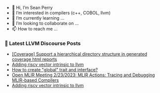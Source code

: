 - 👋 Hi, I’m Sean Perry
- 👀 I’m interested in compilers (c++, COBOL, llvm)
- 🌱 I’m currently learning ...
- 💞️ I’m looking to collaborate on ...
- 📫 How to reach me ...

<!---
s66perry/s66perry is a ✨ special ✨ repository because its `README.md` (this file) appears on your GitHub profile.
You can click the Preview link to take a look at your changes.
--->
### 📕 Latest LLVM Discourse Posts

<!-- DISCOURSE-LLVM:START -->
- [[Coverage] Support a hierarchical directory structure in generated coverage html reports](https://discourse.llvm.org/t/coverage-support-a-hierarchical-directory-structure-in-generated-coverage-html-reports/68239#post_2)
- [Adding riscv vector intrinsic to llvm](https://discourse.llvm.org/t/adding-riscv-vector-intrinsic-to-llvm/68694#post_4)
- [How to create &quot;global&quot; trait and interface?](https://discourse.llvm.org/t/how-to-create-global-trait-and-interface/68357#post_3)
- [Open MLIR Meeting 2/23/2023: MLIR Actions: Tracing and Debugging MLIR-based Compilers](https://discourse.llvm.org/t/open-mlir-meeting-2-23-2023-mlir-actions-tracing-and-debugging-mlir-based-compilers/68680#post_2)
- [Adding riscv vector intrinsic to llvm](https://discourse.llvm.org/t/adding-riscv-vector-intrinsic-to-llvm/68694#post_3)
<!-- DISCOURSE-LLVM:END -->
